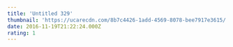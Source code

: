 ```yaml
---
title: 'Untitled 329'
thumbnail: 'https://ucarecdn.com/8b7c4426-1add-4569-8078-bee7917e3615/'
date: 2016-11-19T21:22:24.000Z
rating: 1
---
```


